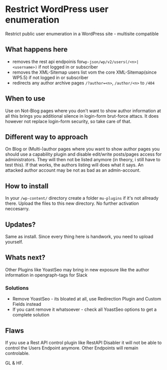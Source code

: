 # Restrict WordPress user enumeration
Restrict public user enumeration in a WordPress site - multisite compatible

## What happens here
- removes the rest api endpoinis for`wp-json/wp/v2/users(/<n>|<username>)` if not logged in or subscriber
- removes the XML-Sitemap users list vom the core XML-Sitemap(since WP5.5) if not logged in or subscriber
- redirects any author archive pages `/?author=<n>`, `/author/<n>` to `/404`

## When to use
Use on Not-Blog pages where you don't want to show author information at all this brings you additional silence in login-form brut-force attacs.
It does however not replace login-form security, so take care of that.

## Different way to approach
On Blog or (Multi-)author pages where you want to show author pages you should use a capability plugin and disable edit/write posts/pages access for administrators. They will then not be listed anymore (in theory, i still have to test this). If that works, the authors listing will does what it says. An attacked author account may be not as bad as an admin-account.

## How to install
In your `/wp-content/` directory create a folder `mu-plugins` if it's not allready there.
Upload the files to this new directory. No further activation neccesarry.

## Updates?
Same as install.
Since every thing here is handwork, you need to upload yourself.

## Whats next?
Other Plugins like YoastSeo may bring in new exposure like the author information in opengraph-tags for Slack

### Solutions
- Remove YoastSeo - its bloated at all, use Redirection Plugin and Custom Fields instead
- If you cant remove it whatsoever - check all YoastSeo options to get a complete solution

## Flaws
If you use a Rest API control plugin like RestAPI Disabler it will not be able to control the Users Endpoint anymore. Other Endpoints will remain controlable.

GL & HF.
